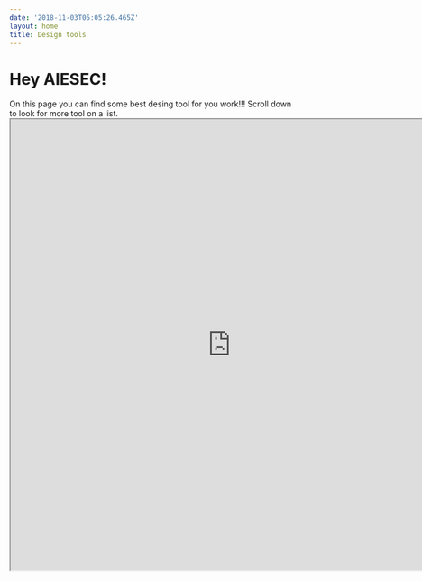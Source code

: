 ```yaml
---
date: '2018-11-03T05:05:26.465Z'
layout: home
title: Design tools
---
```


<h1>Hey AIESEC!</h1>
On this page you can find some best desing tool for you work!!!
Scroll down to look for more tool on a list.

<iframe src="https://docs.google.com/spreadsheets/d/e/2PACX-1vStp_zF9I2VkxV6UmnMLYMcq8fxk0vPvh06AIDGQpU9A267Zt_WC-Ee_FTpzJGjzwYcIKXacJLBmuZL/pubhtml?gid=1920603628&amp;single=true&amp;widget=true&amp;headers=false" width="780" height="800"></iframe>
